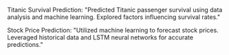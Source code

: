 Titanic Survival Prediction:
"Predicted Titanic passenger survival using data analysis and machine learning. Explored factors influencing survival rates."

Stock Price Prediction:
"Utilized machine learning to forecast stock prices. Leveraged historical data and LSTM neural networks for accurate predictions."
